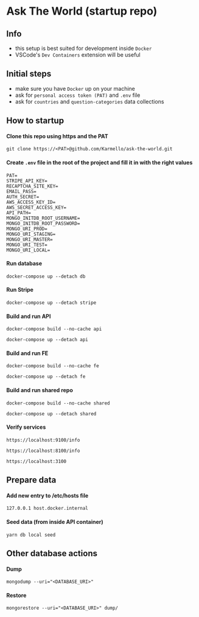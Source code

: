 # Ask The World (startup repo)

## Info

- this setup is best suited for development inside `Docker`
- VSCode's `Dev Containers` extension will be useful

## Initial steps

- make sure you have `Docker` up on your machine
- ask for `personal access token (PAT)` and `.env` file
- ask for `countries` and `question-categories` data collections

## How to startup

#### Clone this repo using https and the PAT

```
git clone https://<PAT>@github.com/Karmello/ask-the-world.git
```

#### Create `.env` file in the root of the project and fill it in with the right values

```
PAT=
STRIPE_API_KEY=
RECAPTCHA_SITE_KEY=
EMAIL_PASS=
AUTH_SECRET=
AWS_ACCESS_KEY_ID=
AWS_SECRET_ACCESS_KEY=
API_PATH=
MONGO_INITDB_ROOT_USERNAME=
MONGO_INITDB_ROOT_PASSWORD=
MONGO_URI_PROD=
MONGO_URI_STAGING=
MONGO_URI_MASTER=
MONGO_URI_TEST=
MONGO_URI_LOCAL=
```

#### Run database

```
docker-compose up --detach db
```

#### Run Stripe

```
docker-compose up --detach stripe
```

#### Build and run API

```
docker-compose build --no-cache api
```

```
docker-compose up --detach api
```

#### Build and run FE

```
docker-compose build --no-cache fe
```

```
docker-compose up --detach fe
```

#### Build and run shared repo

```
docker-compose build --no-cache shared
```

```
docker-compose up --detach shared
```

#### Verify services

```
https://localhost:9100/info
```

```
https://localhost:8100/info
```

```
https://localhost:3100
```

## Prepare data

#### Add new entry to /etc/hosts file

```
127.0.0.1 host.docker.internal
```

#### Seed data (from inside API container)

```
yarn db local seed
```

## Other database actions

#### Dump

```
mongodump --uri="<DATABASE_URI>"
```

#### Restore

```
mongorestore --uri="<DATABASE_URI>" dump/
```
